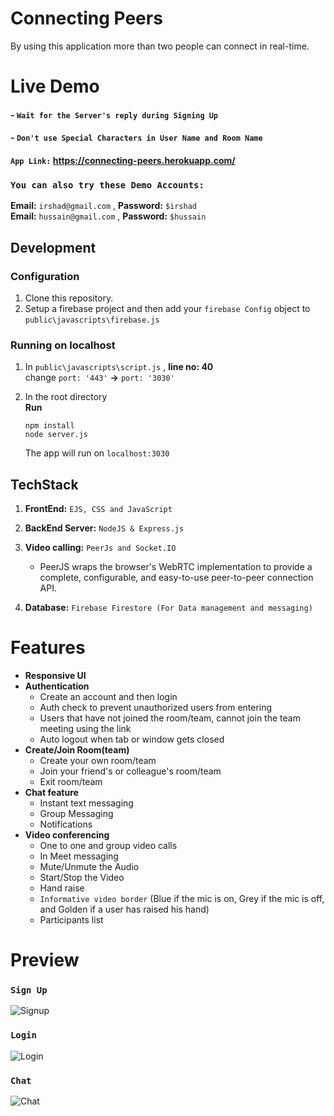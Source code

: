 # Connecting Peers
By using this application more than two people can connect in real-time.

# Live Demo
#### - `Wait for the Server's reply during Signing Up` 
#### - `Don't use Special Characters in User Name and Room Name`
#### `App Link:` https://connecting-peers.herokuapp.com/   


### `You can also try these Demo Accounts:`
**Email:** `irshad@gmail.com` ,  **Password:** `$irshad` <br>
**Email:** `hussain@gmail.com` ,  **Password:** `$hussain`


## Development
### Configuration
1. Clone this repository.
2. Setup a firebase project and then add your `firebase Config` object to `public\javascripts\firebase.js`

### Running on localhost
1. In `public\javascripts\script.js` , **line no: 40** <br>
change `port: '443'`   **->**    `port: '3030'`

2. In the root directory <br>
  **Run** 
    ```
    npm install
    node server.js
    ```
    The app will run on `localhost:3030`


## TechStack
1. **FrontEnd:** `EJS, CSS and JavaScript` 
  
2. **BackEnd Server:** `NodeJS & Express.js`

3. **Video calling:** `PeerJs and Socket.IO` 
    - PeerJS wraps the browser's WebRTC implementation to provide a complete, configurable, and easy-to-use peer-to-peer connection API.

4. **Database:** `Firebase Firestore (For Data management and messaging)`


# Features
- **Responsive UI**
- **Authentication**
  - Create an account and then login
  - Auth check to prevent unauthorized users from entering
  - Users that have not joined the room/team, cannot join the team meeting using the link
  - Auto logout when tab or window gets closed
- **Create/Join Room(team)**
  - Create your own room/team
  - Join your friend's or colleague's room/team
  - Exit room/team
- **Chat feature**
  - Instant text messaging
  - Group Messaging
  - Notifications
- **Video conferencing**
  - One to one and group video calls
  - In Meet messaging
  - Mute/Unmute the Audio
  - Start/Stop the Video
  - Hand raise
  - `Informative video border` (Blue if the mic is on, Grey if the mic is off, and Golden if a user has raised his hand)
  - Participants list


# Preview
### `Sign Up`
![Signup](https://user-images.githubusercontent.com/54791162/147857170-55dbf18c-5a74-498a-9d0d-4cc245180d24.png)

### `Login`
![Login](https://user-images.githubusercontent.com/54791162/147857172-6a11f67c-31a4-4e29-9de3-1ce740e89a3f.png)

### `Chat`
![Chat](https://user-images.githubusercontent.com/54791162/147857177-58e4288a-045f-4464-b9d7-d1a50006a4bc.png)
